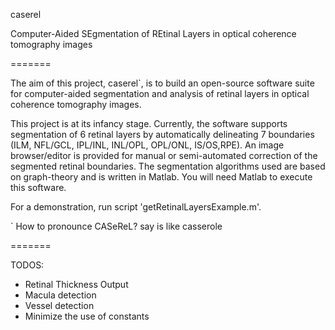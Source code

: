 caserel

Computer-Aided SEgmentation of REtinal Layers in optical coherence tomography images

=======

The aim of this project, caserel`, is to build an open-source software suite for computer-aided segmentation and analysis of retinal layers in optical coherence tomography images.

This project is at its infancy stage. Currently, the software supports segmentation of 6 retinal layers by automatically delineating 7 boundaries (ILM, NFL/GCL, IPL/INL, INL/OPL, OPL/ONL, IS/OS,RPE). An image browser/editor is provided for manual or semi-automated correction of the segmented retinal boundaries. The segmentation algorithms used are based on graph-theory and is written in Matlab. You will need Matlab to execute this software.

For a demonstration, run script 'getRetinalLayersExample.m'.

` How to pronounce CASeReL? say is like casserole

=======

TODOS:
+ Retinal Thickness Output
+ Macula detection
+ Vessel detection
+ Minimize the use of constants